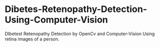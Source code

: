 # Dibetes-Retenopathy-Detection-Using-Computer-Vision
DIbetest Retenopathy  Detection by  OpenCv and Computer-Vision  Using retina images of a person.
